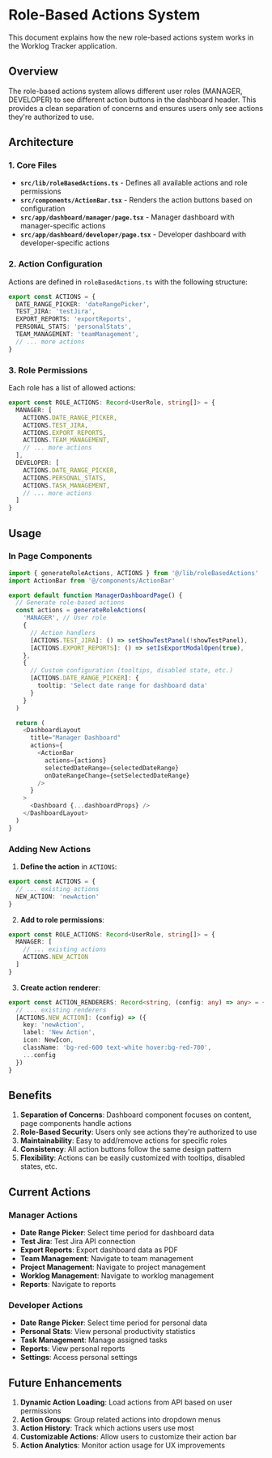 # Role-Based Actions System

This document explains how the new role-based actions system works in the Worklog Tracker application.

## Overview

The role-based actions system allows different user roles (MANAGER, DEVELOPER) to see different action buttons in the dashboard header. This provides a clean separation of concerns and ensures users only see actions they're authorized to use.

## Architecture

### 1. Core Files

- **`src/lib/roleBasedActions.ts`** - Defines all available actions and role permissions
- **`src/components/ActionBar.tsx`** - Renders the action buttons based on configuration
- **`src/app/dashboard/manager/page.tsx`** - Manager dashboard with manager-specific actions
- **`src/app/dashboard/developer/page.tsx`** - Developer dashboard with developer-specific actions

### 2. Action Configuration

Actions are defined in `roleBasedActions.ts` with the following structure:

```typescript
export const ACTIONS = {
  DATE_RANGE_PICKER: 'dateRangePicker',
  TEST_JIRA: 'testJira',
  EXPORT_REPORTS: 'exportReports',
  PERSONAL_STATS: 'personalStats',
  TEAM_MANAGEMENT: 'teamManagement',
  // ... more actions
}
```

### 3. Role Permissions

Each role has a list of allowed actions:

```typescript
export const ROLE_ACTIONS: Record<UserRole, string[]> = {
  MANAGER: [
    ACTIONS.DATE_RANGE_PICKER,
    ACTIONS.TEST_JIRA,
    ACTIONS.EXPORT_REPORTS,
    ACTIONS.TEAM_MANAGEMENT,
    // ... more actions
  ],
  DEVELOPER: [
    ACTIONS.DATE_RANGE_PICKER,
    ACTIONS.PERSONAL_STATS,
    ACTIONS.TASK_MANAGEMENT,
    // ... more actions
  ]
}
```

## Usage

### In Page Components

```typescript
import { generateRoleActions, ACTIONS } from '@/lib/roleBasedActions'
import ActionBar from '@/components/ActionBar'

export default function ManagerDashboardPage() {
  // Generate role-based actions
  const actions = generateRoleActions(
    'MANAGER', // User role
    {
      // Action handlers
      [ACTIONS.TEST_JIRA]: () => setShowTestPanel(!showTestPanel),
      [ACTIONS.EXPORT_REPORTS]: () => setIsExportModalOpen(true),
    },
    {
      // Custom configuration (tooltips, disabled state, etc.)
      [ACTIONS.DATE_RANGE_PICKER]: {
        tooltip: 'Select date range for dashboard data'
      }
    }
  )

  return (
    <DashboardLayout 
      title="Manager Dashboard"
      actions={
        <ActionBar 
          actions={actions}
          selectedDateRange={selectedDateRange}
          onDateRangeChange={setSelectedDateRange}
        />
      }
    >
      <Dashboard {...dashboardProps} />
    </DashboardLayout>
  )
}
```

### Adding New Actions

1. **Define the action** in `ACTIONS`:
```typescript
export const ACTIONS = {
  // ... existing actions
  NEW_ACTION: 'newAction'
}
```

2. **Add to role permissions**:
```typescript
export const ROLE_ACTIONS: Record<UserRole, string[]> = {
  MANAGER: [
    // ... existing actions
    ACTIONS.NEW_ACTION
  ]
}
```

3. **Create action renderer**:
```typescript
export const ACTION_RENDERERS: Record<string, (config: any) => any> = {
  // ... existing renderers
  [ACTIONS.NEW_ACTION]: (config) => ({
    key: 'newAction',
    label: 'New Action',
    icon: NewIcon,
    className: 'bg-red-600 text-white hover:bg-red-700',
    ...config
  })
}
```

## Benefits

1. **Separation of Concerns**: Dashboard component focuses on content, page components handle actions
2. **Role-Based Security**: Users only see actions they're authorized to use
3. **Maintainability**: Easy to add/remove actions for specific roles
4. **Consistency**: All action buttons follow the same design pattern
5. **Flexibility**: Actions can be easily customized with tooltips, disabled states, etc.

## Current Actions

### Manager Actions
- **Date Range Picker**: Select time period for dashboard data
- **Test Jira**: Test Jira API connection
- **Export Reports**: Export dashboard data as PDF
- **Team Management**: Navigate to team management
- **Project Management**: Navigate to project management
- **Worklog Management**: Navigate to worklog management
- **Reports**: Navigate to reports

### Developer Actions
- **Date Range Picker**: Select time period for personal data
- **Personal Stats**: View personal productivity statistics
- **Task Management**: Manage assigned tasks
- **Reports**: View personal reports
- **Settings**: Access personal settings

## Future Enhancements

1. **Dynamic Action Loading**: Load actions from API based on user permissions
2. **Action Groups**: Group related actions into dropdown menus
3. **Action History**: Track which actions users use most
4. **Customizable Actions**: Allow users to customize their action bar
5. **Action Analytics**: Monitor action usage for UX improvements











